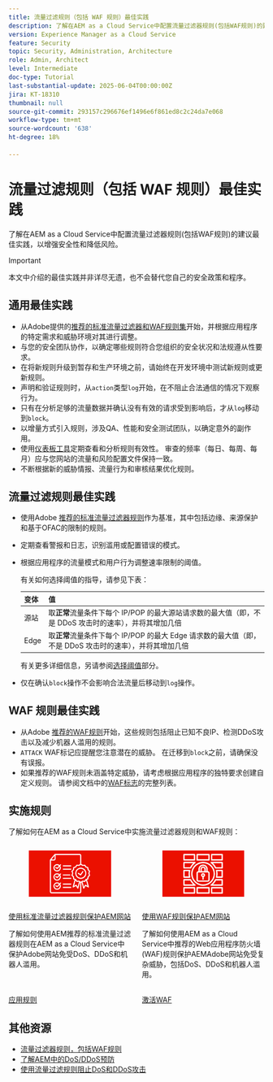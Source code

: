 ```yaml
---
title: 流量过滤规则（包括 WAF 规则）最佳实践
description: 了解在AEM as a Cloud Service中配置流量过滤器规则(包括WAF规则)的建议最佳实践，以增强安全性和降低风险。
version: Experience Manager as a Cloud Service
feature: Security
topic: Security, Administration, Architecture
role: Admin, Architect
level: Intermediate
doc-type: Tutorial
last-substantial-update: 2025-06-04T00:00:00Z
jira: KT-18310
thumbnail: null
source-git-commit: 293157c296676ef1496e6f861ed8c2c24da7e068
workflow-type: tm+mt
source-wordcount: '638'
ht-degree: 18%

---
```


# 流量过滤规则（包括 WAF 规则）最佳实践

了解在AEM as a Cloud Service中配置流量过滤器规则(包括WAF规则)的建议最佳实践，以增强安全性和降低风险。

>[!IMPORTANT]
>
>本文中介绍的最佳实践并非详尽无遗，也不会替代您自己的安全政策和程序。

## 通用最佳实践

- 从Adobe提供的[推荐的标准流量过滤器和WAF规则集](./overview.md#adobe-recommended-rules)开始，并根据应用程序的特定需求和威胁环境对其进行调整。
- 与您的安全团队协作，以确定哪些规则符合您组织的安全状况和法规遵从性要求。
- 在将新规则升级到暂存和生产环境之前，请始终在开发环境中测试新规则或更新规则。
- 声明和验证规则时，从`action`类型`log`开始，在不阻止合法通信的情况下观察行为。
- 只有在分析足够的流量数据并确认没有有效的请求受到影响后，才从`log`移动到`block`。
- 以增量方式引入规则，涉及QA、性能和安全测试团队，以确定意外的副作用。
- 使用[仪表板工具](https://github.com/adobe/AEMCS-CDN-Log-Analysis-Tooling)定期查看和分析规则有效性。 审查的频率（每日、每周、每月）应与您网站的流量和风险配置文件保持一致。
- 不断根据新的威胁情报、流量行为和审核结果优化规则。

## 流量过滤规则最佳实践

- 使用Adobe [推荐的标准流量过滤器规则](https://experienceleague.adobe.com/zh-hans/docs/experience-manager-cloud-service/content/security/traffic-filter-rules-including-waf#recommended-starter-rules)作为基准，其中包括边缘、来源保护和基于OFAC的限制的规则。
- 定期查看警报和日志，识别滥用或配置错误的模式。
- 根据应用程序的流量模式和用户行为调整速率限制的阈值。

  有关如何选择阈值的指导，请参见下表：

  | 变体 | 值 |
  | :--------- | :------- |
  | 源站 | 取&#x200B;**正常**&#x200B;流量条件下每个 IP/POP 的最大源站请求数的最大值（即，不是 DDoS 攻击时的速率），并将其增加几倍 |
  | Edge | 取&#x200B;**正常**&#x200B;流量条件下每个 IP/POP 的最大 Edge 请求数的最大值（即，不是 DDoS 攻击时的速率），并将其增加几倍 |

  有关更多详细信息，另请参阅[选择阈值](../blocking-dos-attack-using-traffic-filter-rules.md#choosing-threshold-values)部分。

- 仅在确认`block`操作不会影响合法流量后移动到`log`操作。

## WAF 规则最佳实践

- 从Adobe [推荐的WAF规则](https://experienceleague.adobe.com/zh-hans/docs/experience-manager-cloud-service/content/security/traffic-filter-rules-including-waf#recommended-nonwaf-starter-rules)开始，这些规则包括阻止已知不良IP、检测DDoS攻击以及减少机器人滥用的规则。
- `ATTACK` WAF标记应提醒您注意潜在的威胁。 在迁移到`block`之前，请确保没有误报。
- 如果推荐的WAF规则未涵盖特定威胁，请考虑根据应用程序的独特要求创建自定义规则。 请参阅文档中的[WAF标志](https://experienceleague.adobe.com/zh-hans/docs/experience-manager-cloud-service/content/security/traffic-filter-rules-including-waf#waf-flags-list)的完整列表。

## 实施规则

了解如何在AEM as a Cloud Service中实施流量过滤器规则和WAF规则：

<!-- CARDS
{target = _self}

* ./use-cases/using-traffic-filter-rules.md
  {title = Protecting AEM websites using standard traffic filter rules}
  {description = Learn how to protect AEM websites from DoS, DDoS and bot abuse using Adobe-recommended standard traffic filter rules in AEM as a Cloud Service.}
  {image = ./assets/use-cases/using-traffic-filter-rules.png}
  {cta = Apply Rules}

* ./use-cases/using-waf-rules.md
  {title = Protecting AEM websites using WAF traffic filter rules}
  {description = Learn how to protect AEM websites from sophisticated threats including DoS, DDoS, and bot abuse using Adobe-recommended Web Application Firewall (WAF) traffic filter rules in AEM as a Cloud Service.}
  {image = ./assets/use-cases/using-waf-rules.png}
  {cta = Activate WAF}
-->
<!-- START CARDS HTML - DO NOT MODIFY BY HAND -->
<div class="columns">
    <div class="column is-half-tablet is-half-desktop is-one-third-widescreen" aria-label="Protecting AEM websites using standard traffic filter rules">
        <div class="card" style="height: 100%; display: flex; flex-direction: column; height: 100%;">
            <div class="card-image">
                <figure class="image x-is-16by9">
                    <a href="./use-cases/using-traffic-filter-rules.md" title="使用标准流量过滤器规则保护AEM网站" target="_self" rel="referrer">
                        <img class="is-bordered-r-small" src="./assets/use-cases/using-traffic-filter-rules.png" alt="使用标准流量过滤器规则保护AEM网站"
                             style="width: 100%; aspect-ratio: 16 / 9; object-fit: cover; overflow: hidden; display: block; margin: auto;">
                    </a>
                </figure>
            </div>
            <div class="card-content is-padded-small" style="display: flex; flex-direction: column; flex-grow: 1; justify-content: space-between;">
                <div class="top-card-content">
                    <p class="headline is-size-6 has-text-weight-bold">
                        <a href="./use-cases/using-traffic-filter-rules.md" target="_self" rel="referrer" title="使用标准流量过滤器规则保护AEM网站">使用标准流量过滤器规则保护AEM网站</a>
                    </p>
                    <p class="is-size-6">了解如何使用AEM推荐的标准流量过滤器规则在AEM as a Cloud Service中保护Adobe网站免受DoS、DDoS和机器人滥用。</p>
                </div>
                <a href="./use-cases/using-traffic-filter-rules.md" target="_self" rel="referrer" class="spectrum-Button spectrum-Button--outline spectrum-Button--primary spectrum-Button--sizeM" style="align-self: flex-start; margin-top: 1rem;">
                    <span class="spectrum-Button-label has-no-wrap has-text-weight-bold">应用规则</span>
                </a>
            </div>
        </div>
    </div>
    <div class="column is-half-tablet is-half-desktop is-one-third-widescreen" aria-label="Protecting AEM websites using WAF rules">
        <div class="card" style="height: 100%; display: flex; flex-direction: column; height: 100%;">
            <div class="card-image">
                <figure class="image x-is-16by9">
                    <a href="./use-cases/using-waf-rules.md" title="使用WAF规则保护AEM网站" target="_self" rel="referrer">
                        <img class="is-bordered-r-small" src="./assets/use-cases/using-waf-rules.png" alt="使用WAF规则保护AEM网站"
                             style="width: 100%; aspect-ratio: 16 / 9; object-fit: cover; overflow: hidden; display: block; margin: auto;">
                    </a>
                </figure>
            </div>
            <div class="card-content is-padded-small" style="display: flex; flex-direction: column; flex-grow: 1; justify-content: space-between;">
                <div class="top-card-content">
                    <p class="headline is-size-6 has-text-weight-bold">
                        <a href="./use-cases/using-waf-rules.md" target="_self" rel="referrer" title="使用WAF规则保护AEM网站">使用WAF规则保护AEM网站</a>
                    </p>
                    <p class="is-size-6">了解如何使用AEM as a Cloud Service中推荐的Web应用程序防火墙(WAF)规则保护AEMAdobe网站免受复杂威胁，包括DoS、DDoS和机器人滥用。</p>
                </div>
                <a href="./use-cases/using-waf-rules.md" target="_self" rel="referrer" class="spectrum-Button spectrum-Button--outline spectrum-Button--primary spectrum-Button--sizeM" style="align-self: flex-start; margin-top: 1rem;">
                    <span class="spectrum-Button-label has-no-wrap has-text-weight-bold">激活WAF</span>
                </a>
            </div>
        </div>
    </div>
</div>
<!-- END CARDS HTML - DO NOT MODIFY BY HAND -->

## 其他资源

- [流量过滤器规则，包括WAF规则](https://experienceleague.adobe.com/zh-hans/docs/experience-manager-cloud-service/content/security/traffic-filter-rules-including-waf)
- [了解AEM中的DoS/DDoS预防](https://experienceleague.adobe.com/zh-hans/docs/experience-manager-learn/foundation/security/understanding-dos-and-prevention-approaches)
- [使用流量过滤规则阻止DoS和DDoS攻击](https://experienceleague.adobe.com/zh-hans/docs/experience-manager-learn/cloud-service/security/blocking-dos-attack-using-traffic-filter-rules)

